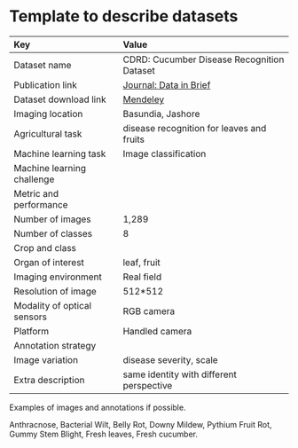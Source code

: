 # Template to describe datasets

| Key                         | Value                                                                                         |
|:----------------------------|:----------------------------------------------------------------------------------------------|
| Dataset name                | CDRD: Cucumber Disease Recognition Dataset                                                    |
| Publication link            | [Journal: Data in Brief](https://www.sciencedirect.com/science/article/pii/S2352340923004389) |
| Dataset download link       | [Mendeley](https://data.mendeley.com/datasets/y6d3z6f8z9/1)                                   |
| Imaging location            | Basundia, Jashore                                                                             |
| Agricultural task           | disease recognition for leaves and fruits                                                     |
| Machine learning task       | Image classification                                                                          |
| Machine learning challenge  |                                                                                               |
| Metric and performance      |                                                                                               |
| Number of images            | 1,289                                                                                         |
| Number of classes           | 8                                                                                             |
| Crop and class              |                                                                                               |
| Organ of interest           | leaf, fruit                                                                                   |
| Imaging environment         | Real field                                                                                    |
| Resolution of image         | 512*512                                                                                       |
| Modality of optical sensors | RGB camera                                                                                    |
| Platform                    | Handled camera                                                                                |
| Annotation strategy         |                                                                                               |
| Image variation             | disease severity, scale                                                                       |
| Extra description           | same identity with different perspective                                                      |


Examples of images and annotations if possible.

Anthracnose, 
Bacterial Wilt, 
Belly Rot, 
Downy Mildew, 
Pythium Fruit Rot, 
Gummy Stem Blight, 
Fresh leaves, 
Fresh cucumber.